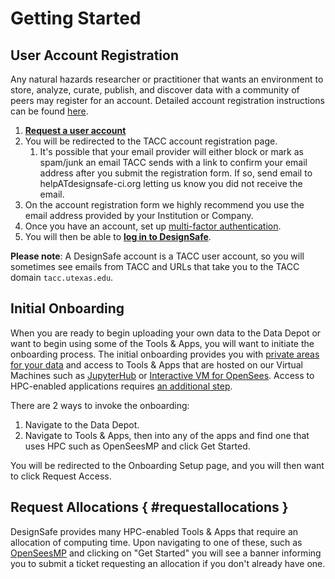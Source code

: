 <style>
    /* to use alphabet for nested lists */
    .document ol ol {
        list-style: lower-alpha;
    }
</style>

# Getting Started

## User Account Registration

Any natural hazards researcher or practitioner that wants an environment to store, analyze, curate, publish, and discover data with a community of peers may register for an account. Detailed account registration instructions can be found [here](https://docs.tacc.utexas.edu/basics/accounts/).

1. [**Request a user account**](https://www.designsafe-ci.org/account/register/)
2. You will be redirected to the TACC account registration page.
    1. It's possible that your email provider will either block or mark as spam/junk an email TACC sends with a link to confirm your email address after you submit the registration form. If so, send email to helpATdesignsafe-ci.org letting us know you did not receive the email.
4. On the account registration form we highly recommend you use the email address provided by your Institution or Company.
5. Once you have an account, set up [multi-factor authentication](https://docs.tacc.utexas.edu/basics/mfa/).
6. You will then be able to [**log in to DesignSafe**](https://www.designsafe-ci.org/).

**Please note**: A DesignSafe account is a TACC user account, so you will sometimes see emails from TACC and URLs that take you to the TACC domain `tacc.utexas.edu`.

<!-- TODO: Use this when message box is smaller -->
<!-- https://github.com/TACC/TACC-Docs/issues/54 >
<!--
!!! note "Please note"
    A DesignSafe account is a TACC user account, so you will sometimes see emails from TACC and URLs that take you to the TACC domain `tacc.utexas.edu`.
-->
<!-- HELP: This syntax does not work -->
<!-- https://facelessuser.github.io/pymdown-extensions/extensions/blocks/plugins/admonition/#usage -->
<!--
/// note | Please Note
A DesignSafe account is a TACC user account, so you will sometimes see emails from TACC and URLs that take you to the TACC domain `tacc.utexas.edu`.
///
-->

## Initial Onboarding

When you are ready to begin uploading your own data to the Data Depot or want to begin using some of the Tools & Apps, you will want to initiate the onboarding process. The initial onboarding provides you with [private areas for your data](/user-guide/managingdata/datadepot/) and access to Tools & Apps that are hosted on our Virtual Machines such as [JupyterHub](https://www.designsafe-ci.org/use-designsafe/tools-applications/analysis/jupyter/) or [Interactive VM for OpenSees](https://www.designsafe-ci.org/use-designsafe/tools-applications/simulation/opensees/). Access to HPC-enabled applications requires [an additional step](#requestallocations).

There are 2 ways to invoke the onboarding:

1. Navigate to the Data Depot.
2. Navigate to Tools & Apps, then into any of the apps and find one that uses HPC such as OpenSeesMP and click Get Started.

You will be redirected to the Onboarding Setup page, and you will then want to click Request Access.

## Request Allocations { #requestallocations }

DesignSafe provides many HPC-enabled Tools & Apps that require an allocation of computing time. Upon navigating to one of these, such as [OpenSeesMP](https://www.designsafe-ci.org/use-designsafe/tools-applications/simulation/opensees/) and clicking on "Get Started" you will see a banner informing you to submit a ticket requesting an allocation if you don't already have one.

